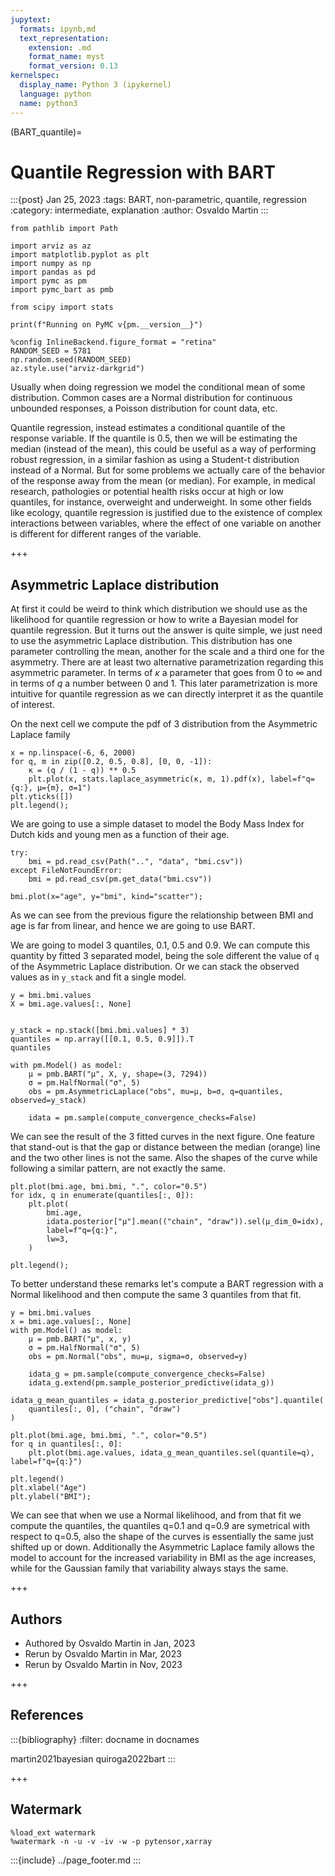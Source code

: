 ```yaml
---
jupytext:
  formats: ipynb,md
  text_representation:
    extension: .md
    format_name: myst
    format_version: 0.13
kernelspec:
  display_name: Python 3 (ipykernel)
  language: python
  name: python3
---
```


(BART_quantile)=
# Quantile Regression with BART
:::{post} Jan 25, 2023
:tags: BART, non-parametric, quantile, regression 
:category: intermediate, explanation
:author: Osvaldo Martin
:::

```{code-cell} ipython3
from pathlib import Path

import arviz as az
import matplotlib.pyplot as plt
import numpy as np
import pandas as pd
import pymc as pm
import pymc_bart as pmb

from scipy import stats

print(f"Running on PyMC v{pm.__version__}")
```

```{code-cell} ipython3
%config InlineBackend.figure_format = "retina"
RANDOM_SEED = 5781
np.random.seed(RANDOM_SEED)
az.style.use("arviz-darkgrid")
```

Usually when doing regression we model the conditional mean of some distribution. Common cases are a Normal distribution for continuous unbounded responses, a Poisson distribution for count data, etc.

Quantile regression, instead estimates a conditional quantile of the response variable. If the quantile is 0.5, then we will be estimating the median (instead of the mean), this could be useful as a way of performing robust regression, in a similar fashion as using a Student-t distribution instead of a Normal. But for some problems we actually care of the behavior of the response away from the mean (or median). For example, in medical research, pathologies or potential health risks occur at high or low quantiles, for instance, overweight and underweight. In some other fields like ecology, quantile regression is justified due to the existence of complex interactions between variables, where the effect of one variable on another is different for different ranges of the variable.

+++

## Asymmetric Laplace distribution

At first it could be weird to think which distribution we should use as the likelihood for quantile regression or how to write a Bayesian model for quantile regression. But it turns out the answer is quite simple, we just need to use the asymmetric Laplace distribution. This distribution has one parameter controlling the mean, another for the scale and a third one for the asymmetry. There are at least two alternative parametrization regarding this asymmetric parameter. In terms of $\kappa$ a parameter that goes from 0 to $\infty$ and in terms of $q$ a number between 0 and 1. This later parametrization is more intuitive for quantile regression as we can directly interpret it as the quantile of interest.

On the next cell we compute the pdf of 3 distribution from the Asymmetric Laplace family

```{code-cell} ipython3
x = np.linspace(-6, 6, 2000)
for q, m in zip([0.2, 0.5, 0.8], [0, 0, -1]):
    κ = (q / (1 - q)) ** 0.5
    plt.plot(x, stats.laplace_asymmetric(κ, m, 1).pdf(x), label=f"q={q:}, μ={m}, σ=1")
plt.yticks([])
plt.legend();
```

We are going to use a simple dataset to model the Body Mass Index for Dutch kids and young men as a function of their age.

```{code-cell} ipython3
try:
    bmi = pd.read_csv(Path("..", "data", "bmi.csv"))
except FileNotFoundError:
    bmi = pd.read_csv(pm.get_data("bmi.csv"))

bmi.plot(x="age", y="bmi", kind="scatter");
```

As we can see from the previous figure the relationship between BMI and age is far from linear, and hence we are going to use BART.

We are going to model 3 quantiles, 0.1, 0.5 and 0.9. We can compute this quantity by fitted 3 separated model,  being the sole different the value of `q` of the Asymmetric Laplace distribution. Or we can stack the observed values as in `y_stack` and fit a single model. 

```{code-cell} ipython3
y = bmi.bmi.values
X = bmi.age.values[:, None]


y_stack = np.stack([bmi.bmi.values] * 3)
quantiles = np.array([[0.1, 0.5, 0.9]]).T
quantiles
```

```{code-cell} ipython3
with pm.Model() as model:
    μ = pmb.BART("μ", X, y, shape=(3, 7294))
    σ = pm.HalfNormal("σ", 5)
    obs = pm.AsymmetricLaplace("obs", mu=μ, b=σ, q=quantiles, observed=y_stack)

    idata = pm.sample(compute_convergence_checks=False)
```

We can see the result of the 3 fitted curves in the next figure. One feature that stand-out is that the gap or distance between the median (orange) line and the two other lines is not the same. Also the shapes of the curve while following a similar pattern, are not exactly the same.

```{code-cell} ipython3
plt.plot(bmi.age, bmi.bmi, ".", color="0.5")
for idx, q in enumerate(quantiles[:, 0]):
    plt.plot(
        bmi.age,
        idata.posterior["μ"].mean(("chain", "draw")).sel(μ_dim_0=idx),
        label=f"q={q:}",
        lw=3,
    )

plt.legend();
```

 To better understand these remarks let's compute a BART regression with a Normal likelihood and then compute the same 3 quantiles from that fit. 

```{code-cell} ipython3
y = bmi.bmi.values
x = bmi.age.values[:, None]
with pm.Model() as model:
    μ = pmb.BART("μ", x, y)
    σ = pm.HalfNormal("σ", 5)
    obs = pm.Normal("obs", mu=μ, sigma=σ, observed=y)

    idata_g = pm.sample(compute_convergence_checks=False)
    idata_g.extend(pm.sample_posterior_predictive(idata_g))
```

```{code-cell} ipython3
idata_g_mean_quantiles = idata_g.posterior_predictive["obs"].quantile(
    quantiles[:, 0], ("chain", "draw")
)
```

```{code-cell} ipython3
plt.plot(bmi.age, bmi.bmi, ".", color="0.5")
for q in quantiles[:, 0]:
    plt.plot(bmi.age.values, idata_g_mean_quantiles.sel(quantile=q), label=f"q={q:}")

plt.legend()
plt.xlabel("Age")
plt.ylabel("BMI");
```

We can see that when we use a Normal likelihood, and from that fit we compute the quantiles, the quantiles  q=0.1 and q=0.9 are symetrical with respect to q=0.5, also the shape of the curves is essentially the same just shifted up or down. Additionally the Asymmetric Laplace family allows the model to account for the increased variability in BMI as the age increases, while for the Gaussian family that variability always stays the same.

+++

## Authors
* Authored by Osvaldo Martin in Jan, 2023
* Rerun by Osvaldo Martin in Mar, 2023
* Rerun by Osvaldo Martin in Nov, 2023

+++

## References

:::{bibliography}
:filter: docname in docnames

martin2021bayesian
quiroga2022bart
:::

+++

## Watermark

```{code-cell} ipython3
%load_ext watermark
%watermark -n -u -v -iv -w -p pytensor,xarray
```

:::{include} ../page_footer.md
:::
